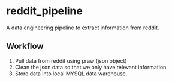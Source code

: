 # reddit_pipeline
A data engineering pipeline to extract information from reddit.

## Workflow
1. Pull data from reddit using praw (json object)
2. Clean the json data so that we only have relevant information
3. Store data into local MYSQL data warehouse.

